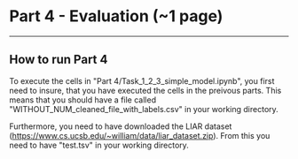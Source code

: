 # Part 4 - Evaluation (~1 page)
---

## How to run Part 4
To execute the cells in "Part 4/Task_1_2_3_simple_model.ipynb", you first need to insure, that you have executed the cells in the preivous parts. This means that you should have a file called "WITHOUT_NUM_cleaned_file_with_labels.csv" in your working directory. 

Furthermore, you need to have downloaded the LIAR dataset (https://www.cs.ucsb.edu/~william/data/liar_dataset.zip). From this you need to have "test.tsv" in your working directory.